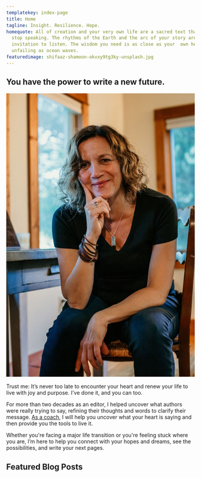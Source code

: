```yaml
---
templatekey: index-page
title: Home
tagline: Insight. Resilience. Hope.
homequote: All of creation and your very own life are a sacred text that never
  stop speaking. The rhythms of the Earth and the arc of your story are  an open
  invitation to listen. The wisdom you need is as close as your  own heart, as
  unfailing as ocean waves.
featuredimage: shifaaz-shamoon-okvxy9tg3ky-unsplash.jpg
---
```

## You have the power to write a new future.

![](homepage.jpg "#position=relative;float=right;width=50%;margin=0 0 20px 20px;")

Trust me: It’s never too late to encounter your heart and renew your life to live with joy and purpose. I've done it, and you can too.

For more than two decades as an editor, I helped uncover what authors were really trying to say, refining their thoughts and words to clarify their message. [As a coach](/coaching), I will help you uncover what your heart is saying and then provide you the tools to live it.

Whether you're facing a major life transition or you're feeling stuck where you are, I’m here to help you connect with your hopes and dreams, see the possibilities, and write your next pages.

## Featured Blog Posts

<post-grid featured="true" count="3"></post-grid>